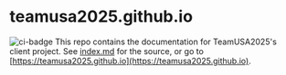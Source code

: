 # teamusa2025.github.io
![ci-badge](https://github.com/teamusa2025/teamusa2025-project/workflows/ci-nextj-application-template/badge.svg)
This repo contains the documentation for TeamUSA2025's client project. See [index.md](https://github.com/teamusa2025/teamusa2025.github.io/blob/main/index.md) for the source, or go to [https://teamusa2025.github.io](https://teamusa2025.github.io).

